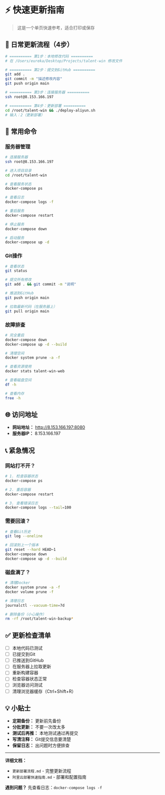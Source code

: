 # ⚡ 快速更新指南

> 这是一个单页快速参考，适合打印或保存

## 📝 日常更新流程（4步）

```bash
# ========== 第1步：本地修改代码 ==========
# 在 /Users/eureka/Desktop/Projects/talent-win 修改文件

# ========== 第2步：提交到GitHub ==========
git add .
git commit -m "描述修改内容"
git push origin main

# ========== 第3步：连接服务器 ==========
ssh root@8.153.166.197

# ========== 第4步：更新部署 ==========
cd /root/talent-win && ./deploy-aliyun.sh
# 输入：2（更新部署）
```

## 🔧 常用命令

### 服务器管理
```bash
# 连接服务器
ssh root@8.153.166.197

# 进入项目目录
cd /root/talent-win

# 查看服务状态
docker-compose ps

# 查看日志
docker-compose logs -f

# 重启服务
docker-compose restart

# 停止服务
docker-compose down

# 启动服务
docker-compose up -d
```

### Git操作
```bash
# 查看状态
git status

# 提交所有修改
git add . && git commit -m "说明"

# 推送到GitHub
git push origin main

# 拉取最新代码（在服务器上）
git pull origin main
```

### 故障排查
```bash
# 完全重启
docker-compose down
docker-compose up -d --build

# 清理空间
docker system prune -a -f

# 查看资源使用
docker stats talent-win-web

# 查看磁盘空间
df -h

# 查看内存
free -h
```

## 🌐 访问地址

- **网站地址：** http://8.153.166.197:8080
- **服务器IP：** 8.153.166.197

## 📞 紧急情况

### 网站打不开？
```bash
# 1. 检查容器状态
docker-compose ps

# 2. 重启容器
docker-compose restart

# 3. 查看错误日志
docker-compose logs --tail=100
```

### 需要回滚？
```bash
# 查看Git历史
git log --oneline

# 回滚到上一个版本
git reset --hard HEAD~1
docker-compose down
docker-compose up -d --build
```

### 磁盘满了？
```bash
# 清理Docker
docker system prune -a -f
docker volume prune -f

# 清理日志
journalctl --vacuum-time=7d

# 删除备份（小心操作）
rm -rf /root/talent-win-backup*
```

## ✅ 更新检查清单

- [ ] 本地代码已测试
- [ ] 已提交到Git
- [ ] 已推送到GitHub
- [ ] 在服务器上拉取更新
- [ ] 重新构建容器
- [ ] 检查容器状态正常
- [ ] 浏览器访问测试
- [ ] 清理浏览器缓存（Ctrl+Shift+R）

## 💡 小贴士

- **定期备份：** 更新前先备份
- **分批更新：** 不要一次改太多
- **测试后再推：** 本地测试通过再提交
- **写清注释：** Git提交信息要清楚
- **保留日志：** 出问题时方便排查

---

**详细文档：**
- `更新部署流程.md` - 完整更新流程
- `阿里云部署快速指南.md` - 部署和配置指南

**遇到问题？** 先查看日志：`docker-compose logs -f`

